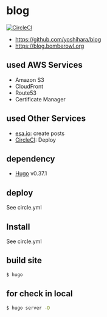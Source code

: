 # blog

[![CircleCI](https://circleci.com/gh/yoshihara/blog.svg?style=svg)](https://circleci.com/gh/yoshihara/blog)

- https://github.com/yoshihara/blog
- https://blog.bomberowl.org

## used AWS Services

- Amazon S3
- CloudFront
- Route53
- Certificate Manager

## used Other Services

- [esa.io](https://esa.io): create posts
- [CircleCI](https://circleci.com): Deploy

## dependency

- [Hugo](http://gohugo.io/) v0.37.1

## deploy

See circle.yml

## Install

See circle.yml

## build site

```sh
$ hugo
```

## for check in local

```sh
$ hugo server -D
```
